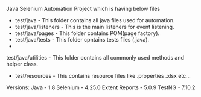 Java Selenium Automation Project which is having below files 
- test/java - This folder contains all java files used for automation.
- test/java/listeners - This is the main listeners for event listening.
- test/java/pages - This folder contains POM(page factory).
- test/java/tests - This folder cpntains tests files (.java).
-
 test/java/utilities - This folder contains all commonly used methods and helper class.
- test/resources - This contains resource files like .properties .xlsx etc...

Versions:
Java - 1.8
Selenium - 4.25.0
Extent Reports - 5.0.9
TestNG - 7.10.2
  
